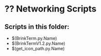 # ?? Networking Scripts

## Scripts in this folder:
- $(BrinkTerm.py.Name)
- $(BrinkTermV1.2.py.Name)
- $(get_icon_path.py.Name)
